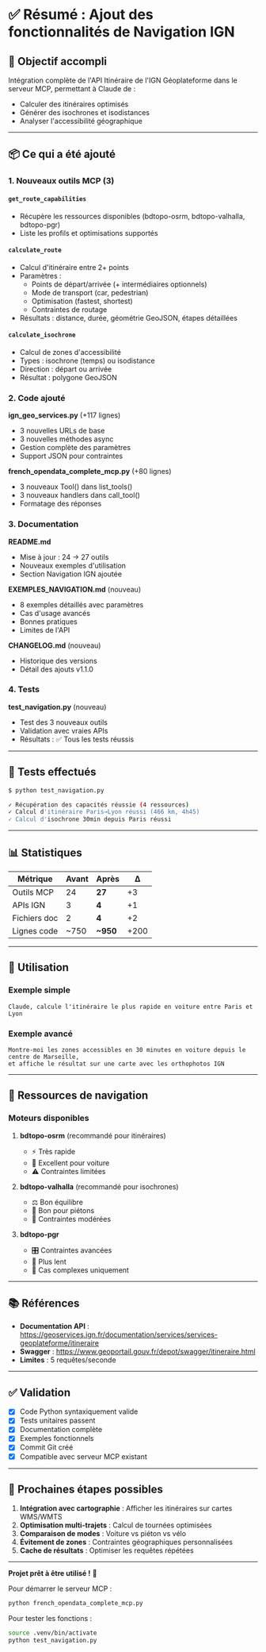 # ✅ Résumé : Ajout des fonctionnalités de Navigation IGN

## 🎯 Objectif accompli

Intégration complète de l'API Itinéraire de l'IGN Géoplateforme dans le serveur MCP, permettant à Claude de :
- Calculer des itinéraires optimisés
- Générer des isochrones et isodistances
- Analyser l'accessibilité géographique

---

## 📦 Ce qui a été ajouté

### 1. Nouveaux outils MCP (3)

#### `get_route_capabilities`
- Récupère les ressources disponibles (bdtopo-osrm, bdtopo-valhalla, bdtopo-pgr)
- Liste les profils et optimisations supportés

#### `calculate_route`
- Calcul d'itinéraire entre 2+ points
- Paramètres :
  - Points de départ/arrivée (+ intermédiaires optionnels)
  - Mode de transport (car, pedestrian)
  - Optimisation (fastest, shortest)
  - Contraintes de routage
- Résultats : distance, durée, géométrie GeoJSON, étapes détaillées

#### `calculate_isochrone`
- Calcul de zones d'accessibilité
- Types : isochrone (temps) ou isodistance
- Direction : départ ou arrivée
- Résultat : polygone GeoJSON

### 2. Code ajouté

**ign_geo_services.py** (+117 lignes)
- 3 nouvelles URLs de base
- 3 nouvelles méthodes async
- Gestion complète des paramètres
- Support JSON pour contraintes

**french_opendata_complete_mcp.py** (+80 lignes)
- 3 nouveaux Tool() dans list_tools()
- 3 nouveaux handlers dans call_tool()
- Formatage des réponses

### 3. Documentation

**README.md**
- Mise à jour : 24 → 27 outils
- Nouveaux exemples d'utilisation
- Section Navigation IGN ajoutée

**EXEMPLES_NAVIGATION.md** (nouveau)
- 8 exemples détaillés avec paramètres
- Cas d'usage avancés
- Bonnes pratiques
- Limites de l'API

**CHANGELOG.md** (nouveau)
- Historique des versions
- Détail des ajouts v1.1.0

### 4. Tests

**test_navigation.py** (nouveau)
- Test des 3 nouveaux outils
- Validation avec vraies APIs
- Résultats : ✅ Tous les tests réussis

---

## 🧪 Tests effectués

```bash
$ python test_navigation.py

✓ Récupération des capacités réussie (4 ressources)
✓ Calcul d'itinéraire Paris→Lyon réussi (466 km, 4h45)
✓ Calcul d'isochrone 30min depuis Paris réussi
```

---

## 📊 Statistiques

| Métrique | Avant | Après | Δ |
|----------|-------|-------|---|
| Outils MCP | 24 | **27** | +3 |
| APIs IGN | 3 | **4** | +1 |
| Fichiers doc | 2 | **4** | +2 |
| Lignes code | ~750 | **~950** | +200 |

---

## 🚀 Utilisation

### Exemple simple
```
Claude, calcule l'itinéraire le plus rapide en voiture entre Paris et Lyon
```

### Exemple avancé
```
Montre-moi les zones accessibles en 30 minutes en voiture depuis le centre de Marseille,
et affiche le résultat sur une carte avec les orthophotos IGN
```

---

## 🔧 Ressources de navigation

### Moteurs disponibles

1. **bdtopo-osrm** (recommandé pour itinéraires)
   - ⚡ Très rapide
   - 🚗 Excellent pour voiture
   - ⚠️ Contraintes limitées

2. **bdtopo-valhalla** (recommandé pour isochrones)
   - ⚖️ Bon équilibre
   - 🚶 Bon pour piétons
   - 🔧 Contraintes modérées

3. **bdtopo-pgr**
   - 🎛️ Contraintes avancées
   - 🐌 Plus lent
   - 🎯 Cas complexes uniquement

---

## 📚 Références

- **Documentation API** : https://geoservices.ign.fr/documentation/services/services-geoplateforme/itineraire
- **Swagger** : https://www.geoportail.gouv.fr/depot/swagger/itineraire.html
- **Limites** : 5 requêtes/seconde

---

## ✅ Validation

- [x] Code Python syntaxiquement valide
- [x] Tests unitaires passent
- [x] Documentation complète
- [x] Exemples fonctionnels
- [x] Commit Git créé
- [x] Compatible avec serveur MCP existant

---

## 🎉 Prochaines étapes possibles

1. **Intégration avec cartographie** : Afficher les itinéraires sur cartes WMS/WMTS
2. **Optimisation multi-trajets** : Calcul de tournées optimisées
3. **Comparaison de modes** : Voiture vs piéton vs vélo
4. **Évitement de zones** : Contraintes géographiques personnalisées
5. **Cache de résultats** : Optimiser les requêtes répétées

---

**Projet prêt à être utilisé !** 🚀

Pour démarrer le serveur MCP :
```bash
python french_opendata_complete_mcp.py
```

Pour tester les fonctions :
```bash
source .venv/bin/activate
python test_navigation.py
```
